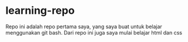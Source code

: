 # learning-repo

Repo ini adalah repo pertama saya, yang saya buat untuk belajar menggunakan git bash.
Dari repo ini juga saya mulai belajar html dan css
